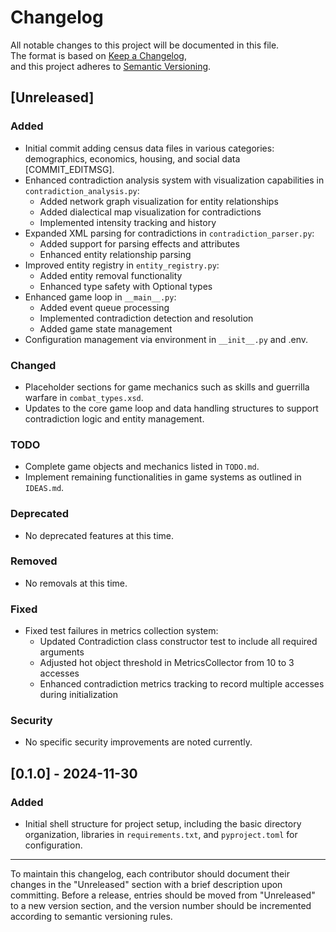 # Changelog

All notable changes to this project will be documented in this file.  
The format is based on [Keep a Changelog](https://keepachangelog.com/en/1.0.0/),  
and this project adheres to [Semantic Versioning](https://semver.org/spec/v2.0.0.html).

## [Unreleased]

### Added
- Initial commit adding census data files in various categories: demographics, economics, housing, and social data [COMMIT_EDITMSG].
- Enhanced contradiction analysis system with visualization capabilities in `contradiction_analysis.py`:
  - Added network graph visualization for entity relationships
  - Added dialectical map visualization for contradictions
  - Implemented intensity tracking and history
- Expanded XML parsing for contradictions in `contradiction_parser.py`:
  - Added support for parsing effects and attributes
  - Enhanced entity relationship parsing
- Improved entity registry in `entity_registry.py`:
  - Added entity removal functionality
  - Enhanced type safety with Optional types
- Enhanced game loop in `__main__.py`:
  - Added event queue processing
  - Implemented contradiction detection and resolution
  - Added game state management
- Configuration management via environment in `__init__.py` and .env.

### Changed
- Placeholder sections for game mechanics such as skills and guerrilla warfare in `combat_types.xsd`.
- Updates to the core game loop and data handling structures to support contradiction logic and entity management.

### TODO
- Complete game objects and mechanics listed in `TODO.md`.
- Implement remaining functionalities in game systems as outlined in `IDEAS.md`.

### Deprecated
- No deprecated features at this time.

### Removed
- No removals at this time.

### Fixed
- Fixed test failures in metrics collection system:
  - Updated Contradiction class constructor test to include all required arguments
  - Adjusted hot object threshold in MetricsCollector from 10 to 3 accesses
  - Enhanced contradiction metrics tracking to record multiple accesses during initialization

### Security
- No specific security improvements are noted currently.

## [0.1.0] - 2024-11-30

### Added
- Initial shell structure for project setup, including the basic directory organization, libraries in `requirements.txt`, and `pyproject.toml` for configuration.
---

To maintain this changelog, each contributor should document their changes in the "Unreleased" section with a brief description upon committing. Before a release, entries should be moved from "Unreleased" to a new version section, and the version number should be incremented according to semantic versioning rules.
